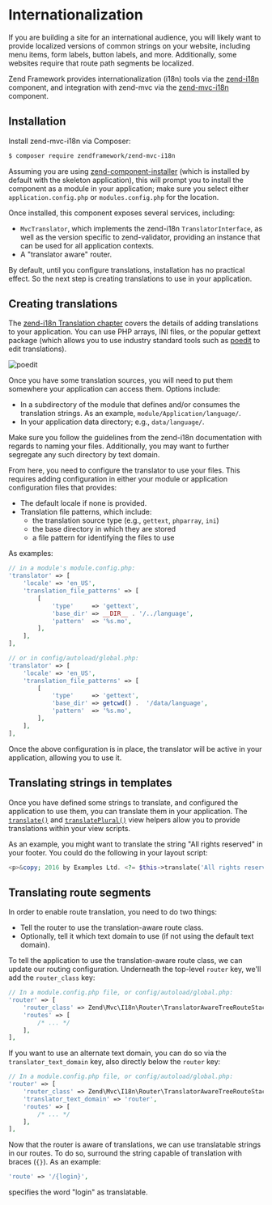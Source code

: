 # Internationalization

If you are building a site for an international audience, you will likely want
to provide localized versions of common strings on your website, including menu
items, form labels, button labels, and more. Additionally, some websites require
that route path segments be localized.

Zend Framework provides internationalization (i18n) tools via the
[zend-i18n](https://zendframework.github.io/zend-i18n/) component, and
integration with zend-mvc via the [zend-mvc-i18n](https://zendframework.github.io/zend-mvc-i18n/)
component.

## Installation

Install zend-mvc-i18n via Composer:

```bash
$ composer require zendframework/zend-mvc-i18n
```

Assuming you are using [zend-component-installer](https://zendframework.github.io/zend-component-installer)
(which is installed by default with the skeleton application), this will prompt
you to install the component as a module in your application; make sure you
select either `application.config.php` or `modules.config.php` for the location.

Once installed, this component exposes several services, including:

- `MvcTranslator`, which implements the zend-i18n `TranslatorInterface`, as well
  as the version specific to zend-validator, providing an instance that can be
  used for all application contexts.
- A "translator aware" router.

By default, until you configure translations, installation has no practical
effect. So the next step is creating translations to use in your application.

## Creating translations

The [zend-i18n Translation chapter](http://zendframework.github.io/zend-i18n/translation/)
covers the details of adding translations to your application. You can use PHP
arrays, INI files, or the popular gettext package (which allows you to use
industry standard tools such as [poedit](http://www.poedit.net/download.php) to
edit translations).

![poedit](../images/i18n.poedit.png)

Once you have some translation sources, you will need to put them somewhere your
application can access them. Options include:

- In a subdirectory of the module that defines and/or consumes the translation
  strings. As an example, `module/Application/language/`.
- In your application data directory; e.g., `data/language/`.

Make sure you follow the guidelines from the zend-i18n documentation with
regards to naming your files. Additionally, you may want to further segregate
any such directory by text domain.

From here, you need to configure the translator to use your files. This requires
adding configuration in either your module or application configuration files
that provides:

- The default locale if none is provided.
- Translation file patterns, which include:
  - the translation source type (e.g., `gettext`, `phparray`, `ini`)
  - the base directory in which they are stored
  - a file pattern for identifying the files to use

As examples:

```php
// in a module's module.config.php:
'translator' => [
    'locale' => 'en_US',
    'translation_file_patterns' => [
        [
            'type'     => 'gettext',
            'base_dir' => __DIR__ . '/../language',
            'pattern'  => '%s.mo',
        ],
    ],
],

// or in config/autoload/global.php:
'translator' => [
    'locale' => 'en_US',
    'translation_file_patterns' => [
        [
            'type'     => 'gettext',
            'base_dir' => getcwd() .  '/data/language',
            'pattern'  => '%s.mo',
        ],
    ],
],
```

Once the above configuration is in place, the translator will be active in your
application, allowing you to use it.

## Translating strings in templates

Once you have defined some strings to translate, and configured the application
to use them, you can translate them in your application. The [`translate()`](https://zendframework.github.io/zend-i18n/view-helpers/#translate-helper)
and [`translatePlural()`](https://zendframework.github.io/zend-i18n/view-helpers/#translateplural-helper)
view helpers allow you to provide translations within your view scripts.

As an example, you might want to translate the string "All rights reserved" in
your footer. You could do the following in your layout script:

```php
<p>&copy; 2016 by Examples Ltd. <?= $this->translate('All rights reserved') ?></p>
```

## Translating route segments

In order to enable route translation, you need to do two things:

- Tell the router to use the translation-aware route class.
- Optionally, tell it which text domain to use (if not using the default text domain).

To tell the application to use the translation-aware route class, we can update
our routing configuration. Underneath the top-level `router` key, we'll add the
`router_class` key:

```php
// In a module.config.php file, or config/autoload/global.php:
'router' => [
    'router_class' => Zend\Mvc\I18n\Router\TranslatorAwareTreeRouteStack::class,
    'routes' => [
        /* ... */
    ],
],
```

If you want to use an alternate text domain, you can do so via the
`translator_text_domain` key, also directly below the `router` key:

```php
// In a module.config.php file, or config/autoload/global.php:
'router' => [
    'router_class' => Zend\Mvc\I18n\Router\TranslatorAwareTreeRouteStack::class,
    'translator_text_domain' => 'router',
    'routes' => [
        /* ... */
    ],
],
```

Now that the router is aware of translations, we can use translatable strings in
our routes. To do so, surround the string capable of translation with braces
(`{}`). As an example:

```php
'route' => '/{login}',
```

specifies the word "login" as translatable.
